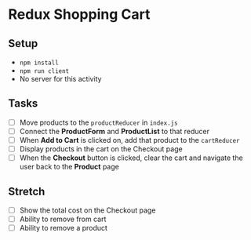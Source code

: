 # Redux Shopping Cart

## Setup

- `npm install`
- `npm run client`
- No server for this activity

## Tasks

- [ ] Move products to the `productReducer` in `index.js`
- [ ] Connect the **ProductForm** and **ProductList** to that reducer
- [ ] When **Add to Cart** is clicked on, add that product to the `cartReducer`
- [ ] Display products in the cart on the Checkout page
- [ ] When the **Checkout** button is clicked, clear the cart and navigate the user back to the **Product** page

## Stretch

- [ ] Show the total cost on the Checkout page
- [ ] Ability to remove from cart
- [ ] Ability to remove a product

